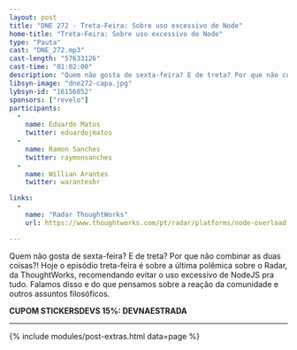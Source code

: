 ```yaml
---
layout: post
title: "DNE 272 - Treta-Feira: Sobre uso excessivo de Node"
home-title: "Treta-Feira: Sobre uso excessivo de Node"
type: "Pauta"
cast: "DNE_272.mp3"
cast-length: "57633126"
cast-time: "01:02:00"
description: "Quem não gosta de sexta-feira? E de treta? Por que não combinar as duas coisas?! Hoje o episódio treta-feira é sobre a última polêmica sobre o Radar, da ThoughtWorks, recomendando evitar o uso excessivo de NodeJS pra tudo. Falamos disso e do que pensamos sobre a reação da comunidade e outros assuntos filosóficos."
libsyn-image: "dne272-capa.jpg"
lybsyn-id: "16156052"
sponsors: ["revelo"]
participants:
  -
    name: Eduardo Matos
    twitter: eduardojmatos
  -
    name: Ramon Sanches
    twitter: raymonsanches
  -
    name: Willian Arantes
    twitter: warantesbr

links:
  -
    name: "Radar ThoughtWorks"
    url: https://www.thoughtworks.com/pt/radar/platforms/node-overload

---
```


Quem não gosta de sexta-feira? E de treta? Por que não combinar as duas coisas?! Hoje o episódio treta-feira é sobre a última polêmica sobre o Radar, da ThoughtWorks, recomendando evitar o uso excessivo de NodeJS pra tudo. Falamos disso e do que pensamos sobre a reação da comunidade e outros assuntos filosóficos.

<strong>CUPOM STICKERSDEVS 15%: DEVNAESTRADA</strong>

---

{% include modules/post-extras.html data=page %}
